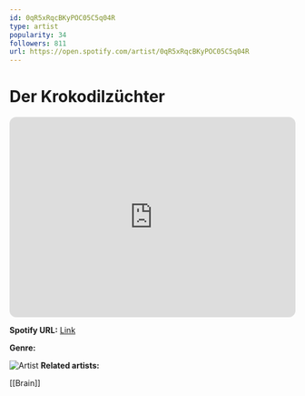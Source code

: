 ```yaml
---
id: 0qR5xRqcBKyPOC05C5q04R
type: artist
popularity: 34
followers: 811
url: https://open.spotify.com/artist/0qR5xRqcBKyPOC05C5q04R
---
```

# Der Krokodilzüchter

<iframe style="border-radius:12px" src="https://open.spotify.com/embed/artist/0qR5xRqcBKyPOC05C5q04R" width="100%" height="352" frameBorder="0" allowfullscreen="" allow="autoplay; clipboard-write; encrypted-media; fullscreen; picture-in-picture" loading="lazy"></iframe>

**Spotify URL:** [Link](https://open.spotify.com/artist/0qR5xRqcBKyPOC05C5q04R)

**Genre:** 

![Artist](https://i.scdn.co/image/ab67616d0000b273fbda7e8a09e09e4f9dca32e8)
**Related artists:**

[[Brain]]
